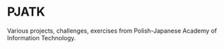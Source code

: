 # PJATK
Various projects, challenges, exercises from Polish-Japanese Academy of Information Technology.
